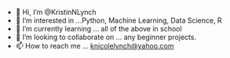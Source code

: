 - 👋 Hi, I’m @KristinNLynch
- 👀 I’m interested in ...Python, Machine Learning, Data Science, R
- 🌱 I’m currently learning ... all of the above in school
- 💞️ I’m looking to collaborate on ... any beginner projects.
- 📫 How to reach me ... knicolelynch@yahoo.com 

<!---
KristinNLynch/KristinNLynch is a ✨ special ✨ repository because its `README.md` (this file) appears on your GitHub profile.
You can click the Preview link to take a look at your changes.
--->
